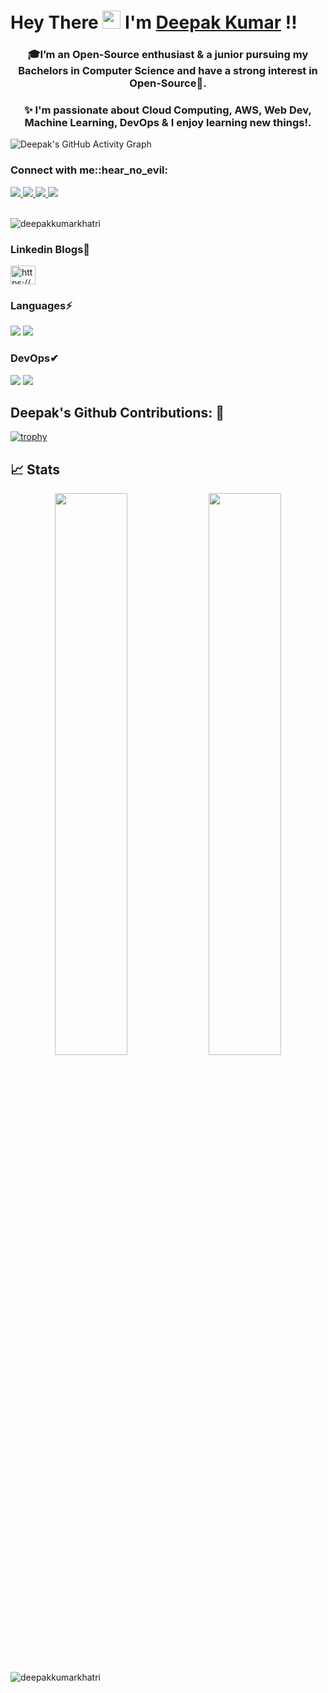 #  Hey There <img src="https://github.com/TheDudeThatCode/TheDudeThatCode/blob/master/Assets/Hi.gif" width="29px"> I'm [Deepak Kumar](https://www.linkedin.com/in/𝗗𝗲𝗲𝗽𝗮𝗸-𝗞𝘂𝗺𝗮𝗿-2a7262214) !!
<h3 align="center">🎓I’m an Open-Source enthusiast & a junior pursuing my Bachelors in Computer Science and have a strong interest in Open-Source💙.</h3>
<h3 align="center">✨ I'm passionate about Cloud Computing, AWS, Web Dev, Machine Learning, DevOps & I enjoy learning new things!.</h3>

![Deepak's GitHub Activity Graph](https://activity-graph.herokuapp.com/graph?username=DeepakKumarKhatri&theme=xcode)



<h3 align="left">Connect with me::hear_no_evil:</h3>

<a href="https://www.linkedin.com/in/𝗗𝗲𝗲𝗽𝗮𝗸-𝗞𝘂𝗺𝗮𝗿-2a7262214">
  <img src="https://img.shields.io/badge/LinkedIn-0077B5?style=for-the-badge&logo=linkedin&logoColor=white" /> 
 </a> 
<a href="mailto:Khatrideepak112@gmail.com">
  <img src="https://img.shields.io/badge/Gmail-D14836?style=for-the-badge&logo=gmail&logoColor=white"   />
</a>
<a href="https://twitter.com/DeepakK01847837">
  <img src="https://img.shields.io/badge/Twitter-1DA1F2?style=for-the-badge&logo=twitter&logoColor=white"   />
</a>
<a href="https://medium.com/@khatrideepak112">
  <img src="https://img.shields.io/badge/Medium-%23000000.svg?style=for-the-badge&logo=Medium&logoColor=white" />
</a>
<br> <br>

<p align="left"> <img src="https://komarev.com/ghpvc/?username=deepakkumarkhatri&label=Profile%20views&color=0e75b6&style=flat" alt="deepakkumarkhatri" /> </p>


### Linkedin Blogs💙 

<a href="https://www.linkedin.com/pulse/why-do-i-want-learn-how-code-deepak-kumar/"><img align="center" src="https://raw.githubusercontent.com/rahuldkjain/github-profile-readme-generator/master/src/images/icons/Social/rss.svg" alt="https://www.linkedin.com/pulse/why-do-i-want-learn-how-code-deepak-kumar/" height="30" width="40" /></a>
</p>

### Languages⚡
<img src="https://img.shields.io/badge/Python-FFD43B?style=for-the-badge&logo=python&logoColor=darkgreen" /> <img src="https://img.shields.io/badge/Java-ED8B00?style=for-the-badge&logo=java&logoColor=white" />

### DevOps✔ 
<img src="https://img.shields.io/badge/Git-F05032?style=for-the-badge&logo=git&logoColor=white"> <img src="https://img.shields.io/badge/GitHub-100000?style=for-the-badge&logo=github&logoColor=white"> 

## Deepak's Github Contributions: :see_no_evil:

[![trophy](https://github-profile-trophy.vercel.app/?username=deepakkumarkhatri&theme=onedark)](https://github.com/deepakkumarkhatri/github-profile-trophy)

## 📈 Stats
<p align="center">
	<img width="48%" src="https://github-readme-stats.vercel.app/api?username=DeepakKumarKhatri&show_icons=true&theme=highcontrast" />
  <img width="48%" src="https://github-readme-streak-stats.herokuapp.com/?user=DeepakKumarKhatri&theme=highcontrast" />
</p>



<p><img align="left" src="https://github-readme-stats.vercel.app/api/top-langs?username=deepakkumarkhatri&show_icons=true&locale=en&layout=compact=true&theme=highcontrast" alt="deepakkumarkhatri" /></p>



